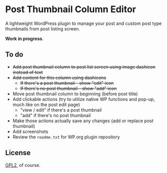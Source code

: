 # Post Thumbnail Column Editor

A lightweight WordPress plugin to manage your post and custom post type thumbnails from post listing screen.

**Work in progress**.

## To do

- ~~Add post thumbnail column to post list screen using image dashicon instead of text~~
- ~~Add content for this column using dashicons~~
	- ~~If there's a post thumbnail - show "edit" icon~~
	- ~~If there's no post thumbnail - show "add" icon~~
- Move post thumbnail column to beginning (before post title)
- Add clickable actions (try to utilize native WP functions and pop-up, much like on the post edit page)
	- "view / edit" if there's a post thumbnail
	- "add" if there's no post thumbnail
- Make those actions actually save any changes (add or replace post thumbnail)
- Add screenshots
- Review the `readme.txt` for WP.org plugin repository

## License

[GPL2](https://www.gnu.org/licenses/gpl-2.0.html), of course.
